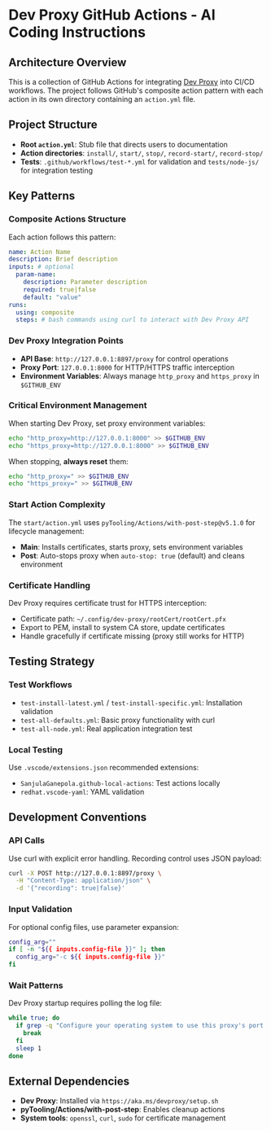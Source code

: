 # Dev Proxy GitHub Actions - AI Coding Instructions

## Architecture Overview

This is a collection of GitHub Actions for integrating [Dev Proxy](https://aka.ms/devproxy) into CI/CD workflows. The project follows GitHub's composite action pattern with each action in its own directory containing an `action.yml` file.

## Project Structure

- **Root `action.yml`**: Stub file that directs users to documentation
- **Action directories**: `install/`, `start/`, `stop/`, `record-start/`, `record-stop/`
- **Tests**: `.github/workflows/test-*.yml` for validation and `tests/node-js/` for integration testing

## Key Patterns

### Composite Actions Structure
Each action follows this pattern:
```yaml
name: Action Name
description: Brief description
inputs: # optional
  param-name:
    description: Parameter description
    required: true|false
    default: "value"
runs:
  using: composite
  steps: # bash commands using curl to interact with Dev Proxy API
```

### Dev Proxy Integration Points
- **API Base**: `http://127.0.0.1:8897/proxy` for control operations
- **Proxy Port**: `127.0.0.1:8000` for HTTP/HTTPS traffic interception
- **Environment Variables**: Always manage `http_proxy` and `https_proxy` in `$GITHUB_ENV`

### Critical Environment Management
When starting Dev Proxy, set proxy environment variables:
```bash
echo "http_proxy=http://127.0.0.1:8000" >> $GITHUB_ENV
echo "https_proxy=http://127.0.0.1:8000" >> $GITHUB_ENV
```

When stopping, **always reset** them:
```bash
echo "http_proxy=" >> $GITHUB_ENV
echo "https_proxy=" >> $GITHUB_ENV
```

### Start Action Complexity
The `start/action.yml` uses `pyTooling/Actions/with-post-step@v5.1.0` for lifecycle management:
- **Main**: Installs certificates, starts proxy, sets environment variables
- **Post**: Auto-stops proxy when `auto-stop: true` (default) and cleans environment

### Certificate Handling
Dev Proxy requires certificate trust for HTTPS interception:
- Certificate path: `~/.config/dev-proxy/rootCert/rootCert.pfx`
- Export to PEM, install to system CA store, update certificates
- Handle gracefully if certificate missing (proxy still works for HTTP)

## Testing Strategy

### Test Workflows
- `test-install-latest.yml` / `test-install-specific.yml`: Installation validation
- `test-all-defaults.yml`: Basic proxy functionality with curl
- `test-all-node.yml`: Real application integration test

### Local Testing
Use `.vscode/extensions.json` recommended extensions:
- `SanjulaGanepola.github-local-actions`: Test actions locally
- `redhat.vscode-yaml`: YAML validation

## Development Conventions

### API Calls
Use curl with explicit error handling. Recording control uses JSON payload:
```bash
curl -X POST http://127.0.0.1:8897/proxy \
  -H "Content-Type: application/json" \
  -d '{"recording": true|false}'
```

### Input Validation
For optional config files, use parameter expansion:
```bash
config_arg=""
if [ -n "${{ inputs.config-file }}" ]; then
  config_arg="-c ${{ inputs.config-file }}"
fi
```

### Wait Patterns
Dev Proxy startup requires polling the log file:
```bash
while true; do
  if grep -q "Configure your operating system to use this proxy's port and address 127.0.0.1:8000" $log_file; then
    break
  fi
  sleep 1
done
```

## External Dependencies

- **Dev Proxy**: Installed via `https://aka.ms/devproxy/setup.sh`
- **pyTooling/Actions/with-post-step**: Enables cleanup actions
- **System tools**: `openssl`, `curl`, `sudo` for certificate management
